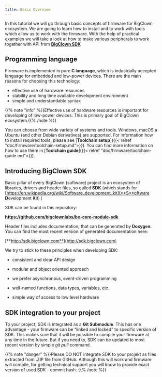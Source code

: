 ```yaml
---
title: Basic Overview
---
```


In this tutorial we will go through basic concepts of firmware for BigClown ecosystem. We are going to learn how to install and to work with tools which allow us to work with the firmware. With the help of practical examples we will take a look at how to make various peripherals to work together with API from [**BigClown SDK**](http://sdk.bigclown.com)

## Programming language
Firmware is implemented in pure **C language**, which is industrially accepted language for embedded and low-power devices. There are the main reasons for choosing this technology:

- effective use of hardware resources 
- stability and long time available development environment
- simple and understandable syntax 

{{% note "info" %}}Effective use of hardware resources is important for developing of low-power devices. This is primary goal of BigClown ecosystem.{{% /note %}}


You can choose from wide variety of systems and tools. Windows, macOS a Ubuntu (and other Debian derivatives) are supported. For information how to install required tools, please see [**Toolchain setup**]({{< relref "doc/firmware/toolchain-setup.md">}}). You can find more information on how to use them in [**Toolchain guide**]({{< relref "doc/firmware/toolchain-guide.md">}}).

## Introducing BigClown SDK

Basic pillar of every BigClown (software) project is an ecosystem of libraries, drivers and header files, so called **SDK** (which stands for [https://en.wikipedia.org/wiki/Software_development_kit](**S**oftware **D**evelopment **K**it) )

SDK can be found in this repository:

**https://github.com/bigclownlabs/bc-core-module-sdk**


Header files includes documentation, that can be generated by **Doxygen**. You can find the most recent version of generated documentation here:

[**http://sdk.bigclown.com**](http://sdk.bigclown.com)


We try to stick to these principles when developing SDK:

* consistent and clear API design

* modular and object oriented approach

* we prefer asynchronous, event-driven programming

* well-named functions, data types, variables, etc.

* simple way of access to low level hardware

## SDK integration to your project

To your project, SDK is integrated as a **Git Submodule**. This has one advantage - your firmware can be "linked and locked" to specific version of SDK. This makes sure that it will be possible to compile your firmware at any time in the future. But if you need to, SDK can be updated to most recent version by simple *git pull* command.



{{% note "danger" %}}Please DO NOT integrate SDK to your projekt as files extracted from .ZIP file from GitHub. Although this will work and firmware will compile, for getting technical support you will know to provide exact version of used SDK - commit hash. {{% /note %}}

